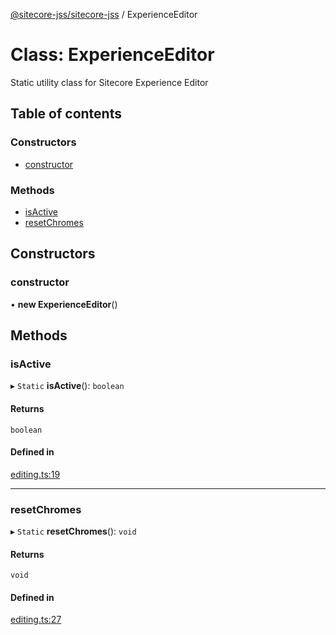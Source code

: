 [@sitecore-jss/sitecore-jss](../README.md) / ExperienceEditor

# Class: ExperienceEditor

Static utility class for Sitecore Experience Editor

## Table of contents

### Constructors

- [constructor](ExperienceEditor.md#constructor)

### Methods

- [isActive](ExperienceEditor.md#isactive)
- [resetChromes](ExperienceEditor.md#resetchromes)

## Constructors

### constructor

• **new ExperienceEditor**()

## Methods

### isActive

▸ `Static` **isActive**(): `boolean`

#### Returns

`boolean`

#### Defined in

[editing.ts:19](https://github.com/Sitecore/jss/blob/f5c66a8c/packages/sitecore-jss/src/utils/editing.ts#L19)

___

### resetChromes

▸ `Static` **resetChromes**(): `void`

#### Returns

`void`

#### Defined in

[editing.ts:27](https://github.com/Sitecore/jss/blob/f5c66a8c/packages/sitecore-jss/src/utils/editing.ts#L27)
